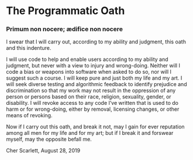 # The Programmatic Oath
### Primum non nocere; ædifice non nocere

I swear that I will carry out, according to my ability and judgment, this oath and this indenture.

I will use code to help and enable users according to my ability and judgment, but never with a view to injury and wrong-doing. Neither will I code a bias or weapons into software when asked to do so, nor will I suggest such a course. I will keep pure and just both my life and my art. I will seek diverse testing and algorithmic feedback to identify prejudice and discrimination so that my work may not result in the oppression of any person or persons based on their race, religion, sexuality, gender, or disability. I will revoke access to any code I’ve written that is used to do harm or for wrong-doing, either by removal, licensing changes, or other means of revoking.

Now if I carry out this oath, and break it not, may I gain for ever reputation among all men for my life and for my art; but if I break it and forswear myself, may the opposite befall me.

Cher Scarlett, August 28, 2019
